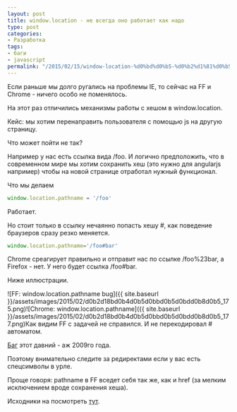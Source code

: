 ```yaml
---
layout: post
title: window.location - не всегда оно работает как надо
type: post
categories:
- Разработка
tags:
- баги
- javascript
permalink: "/2015/02/15/window-location-%d0%bd%d0%b5-%d0%b2%d1%81%d0%b5%d0%b3%d0%b4%d0%b0-%d0%be%d0%bd%d0%be-%d1%80%d0%b0%d0%b1%d0%be%d1%82%d0%b0%d0%b5%d1%82-%d0%ba%d0%b0%d0%ba-%d0%bd%d0%b0%d0%b4%d0%be/"
---
```

Если раньше мы долго ругались на проблемы IE, то сейчас на FF и Chrome - ничего особо не поменялось.

На этот раз отличились механизмы работы с хешом в window.location.

Кейс: мы хотим перенаправить пользователя с помощью js на другую страницу.

Что может пойти не так?

Например у нас есть ссылка вида /foo. И логично предположить, что в современном мире мы хотим сохранить хеш (это нужно для angularjs например) чтобы на новой странице отработал нужный функционал.

Что мы делаем

```javascript
window.location.pathname = '/foo'
```

Работает.

Но стоит только в ссылку нечаянно попасть хешу #, как поведение браузеров сразу резко меняется.

```javascript
window.location.pathname='/foo#bar'
```

Chrome среагирует правильно и отправит нас по ссылке /foo%23bar, а Firefox - нет. У него будет ссылка /foo#bar.

Ниже иллюстрации.

![FF: window.location.pathname bug]({{ site.baseurl }}/assets/images/2015/02/d0b2d18bd0b4d0b5d0bbd0b5d0bdd0b8d0b5_175.png)![Chrome: window.location.pathname]({{ site.baseurl }}/assets/images/2015/02/d0b2d18bd0b4d0b5d0bbd0b5d0bdd0b8d0b5_177.png)Как видим FF с задачей не справился. И не перекодировал # автоматом.

[Баг](https://bugzilla.mozilla.org/show_bug.cgi?id=483304 "FF: window.location.hash bug") этот давний - аж 2009го года.

Поэтому внимательно следите за редиректами если у вас есть спецсимволы в урле.

Проще говоря: pathname в FF вседет себя так же, как и href (за мелким исключением вроде сохранения хеша).

Исходники на посмотреть [тут](https://github.com/RussianPenguin/blogSamples/blob/master/pathname.php "Исходники к статье").

